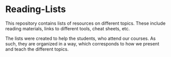 # Reading-Lists

This repository contains lists of resources on different topics. These include reading materials, links to different tools, cheat sheets, etc.

The lists were created to help the students, who attend our courses. As such, they are organized in a way, which corresponds to how we present and teach the different topics.
